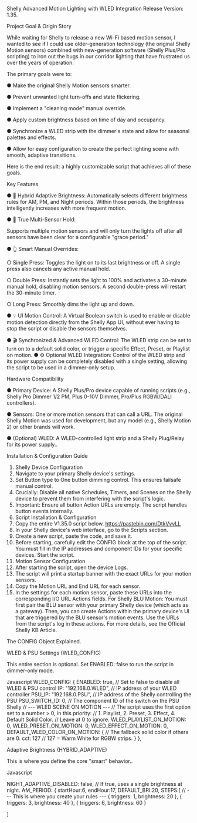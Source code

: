 Shelly Advanced Motion Lighting with
WLED Integration Release Version: 1.35.

Project Goal & Origin Story

While waiting for Shelly to release a new Wi-Fi based motion sensor, I wanted to see if I could
use older-generation technology (the original Shelly Motion sensors) combined with
new-generation software (Shelly Plus/Pro scripting) to iron out the bugs in our corridor lighting that have frustrated us over the years of operation.

The primary goals were to:

● Make the original Shelly Motion sensors smarter.

● Prevent unwanted light turn-offs and state flickering.

● Implement a "cleaning mode" manual override.

● Apply custom brightness based on time of day and occupancy.

● Synchronize a WLED strip with the dimmer's state and allow for seasonal palettes and
effects.

● Allow for easy configuration to create the perfect lighting scene with smooth, adaptive
transitions.

Here is the end result: a highly customizable script that achieves all of these goals.

Key Features

● 🧠 Hybrid Adaptive Brightness: 
Automatically selects different brightness rules for
AM, PM, and Night periods. Within those periods, the brightness intelligently increases
with more frequent motion.

● 👀 True Multi-Sensor Hold: 

Supports multiple motion sensors and will only turn the lights off after all sensors have been clear for a configurable "grace period."

● 👆 Smart Manual Overrides:

○ Single Press: Toggles the light on to its last brightness or off. A single press also
cancels any active manual hold.

○ Double Press: Instantly sets the light to 100% and activates a 30-minute
manual hold, disabling motion sensors. A second double-press will restart the
30-minute timer.

○ Long Press: Smoothly dims the light up and down.

● 💡 UI Motion Control: 
A Virtual Boolean switch is used to enable or disable motion detection directly from the Shelly App UI, without ever having to stop the script or disable the sensors themselves.

● 🎬 Synchronized & Advanced WLED Control: 
The WLED strip can be set to turn on to a default solid color, or trigger a specific Effect, Preset, or Playlist on motion.
● ⚙️ Optional WLED Integration: 
Control of the WLED strip and its power supply can be completely disabled with a single setting, allowing the script to be used in a dimmer-only setup.

Hardware Compatibility

● Primary Device: A Shelly Plus/Pro device capable of running scripts (e.g., Shelly Pro
Dimmer 1/2 PM, Plus 0-10V Dimmer, Pro/Plus RGBW/DALI controllers).

● Sensors: One or more motion sensors that can call a URL. The original Shelly Motion
was used for development, but any model (e.g., Shelly Motion 2) or other brands will
work.

● (Optional) WLED: A WLED-controlled light strip and a Shelly Plug/Relay for its power
supply..

Installation & Configuration Guide

1. Shelly Device Configuration
2.  Navigate to your primary Shelly device's settings.
3. Set Button type to One button dimming control. This ensures failsafe manual
control.
4. Crucially: Disable all native Schedules, Timers, and Scenes on the Shelly device to
prevent them from interfering with the script's logic.
5. Important: Ensure all button Action URLs are empty. The script handles button events
internally.
2. Script Installation & Configuration
1. Copy the entire V1.35.0 script below. https://pastebin.com/DtkVvvLL
2. In your Shelly device's web interface, go to the Scripts section.
3. Create a new script, paste the code, and save it.
4. Before starting, carefully edit the CONFIG block at the top of the script. You must fill in
the IP addresses and component IDs for your specific devices.
Start the script.
3. Motion Sensor Configuration
1. After starting the script, open the device Logs.
2. The script will print a startup banner with the exact URLs for your motion sensors.
3. Copy the Motion URL and End URL for each sensor.
4. In the settings for each motion sensor, paste these URLs into the corresponding I/O URL
Actions fields.
For Shelly BLU Motion: You must first pair the BLU sensor with your primary
Shelly device (which acts as a gateway). Then, you can create Actions within the
primary device's UI that are triggered by the BLU sensor's motion events. Use the
URLs from the script's log in these actions. For more details, see the Official Shelly
KB Article.

The CONFIG Object Explained.

WLED & PSU Settings (WLED_CONFIG)

This entire section is optional. Set ENABLED: false to run the script in dimmer-only mode.

Javascript
WLED_CONFIG: {
ENABLED: true, // Set to false to disable all WLED &
PSU control
IP: "192.168.0.WLED", // IP address of your WLED controller
PSU_IP: "192.168.0.PSU", // IP address of the Shelly
controlling the PSU
PSU_SWITCH_ID: 0, // The component ID of the switch on
the PSU Shelly
// --- WLED SCENE ON MOTION ---
// The script uses the first option set to a number > 0, in this
priority:
// 1. Playlist, 2. Preset, 3. Effect, 4. Default Solid Color.
// Leave at 0 to ignore.
WLED_PLAYLIST_ON_MOTION: 0,
WLED_PRESET_ON_MOTION: 0,
WLED_EFFECT_ON_MOTION: 0,
DEFAULT_WLED_COLOR_ON_MOTION: { // The fallback solid color if
others are 0.
cct: 127 // 127 = Warm White for RGBW
strips.
}
},

Adaptive Brightness (HYBRID_ADAPTIVE)

This is where you define the core "smart" behavior..

Javascript

NIGHT_ADAPTIVE_DISABLED: false, // If true, uses a single brightness
at night.
AM_PERIOD: {
startHour:6, endHour:17, DEFAULT_BRI:20,
STEPS:[
// --- This is where you create your rules ---
{ triggers: 1, brightness: 20 },
{ triggers: 3, brightness: 40 },
{ triggers: 6, brightness: 60 }

]
